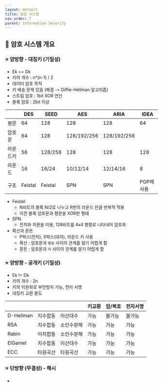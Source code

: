 ```yaml
---
layout: default
title: 암호 시스템
nav_order: 7
parent: Information Security
---
```




## 📑 암호 시스템 개요

### ⭐ 양방향 - 대칭키 (기밀성)

- Ek == Dk
- 키의 개수 : n*(n-1) / 2
- 데이터 암호 목적
- 키 배송 문제 있음 (해결 -> Diffie-Hellman 알고리즘)
- 스트림 암호 : 1bit XOR 연산
- 블록 암호 : 2bit 이상

|          | DES     | SEED    | AES         | ARIA        | IDEA       |
| -------- | ------- | ------- | ----------- | ----------- | ---------- |
| 평문     | 64      | 128     | 128         | 128         | 64         |
| 암호문   | 64      | 128     | 128/192/256 | 128/192/256 |            |
| 라운드키 | 56      | 128/256 | 128         | 128         | 128        |
| 라운드   | 16      | 16/24   | 10/12/14    | 12/14/16    | 8          |
| 구조     | Feistal | Feistal | SPN         | SPN         | PGP에 사용 |

- Feistel
  - N비트의 블록 N/2로 나누고 R번의 라운드 만큼 반복적 적용
  - 이전 블록 암호문과 평문을 XOR한 형태
- SPN
  - 전치와 치환을 이용, 128비트를 4x4 행렬로 나타내어 암호화
- 확산과 혼돈
  - P박스(전치), S박스(대치), 라운드 키 사용
  - 확산 : 암호문과 `평문` 사이의 관계를 알기 어렵게 함
  - 혼돈 : 암호문과 `키` 사이의 관계를 알기 어렵게 함




### ⭐ 양방향 - 공개키 (기밀성)

- Ek != Dk
- 키의 개수 : 2n
- 키의 이원화로 부인방지 가능, 전자 서명
- 대칭키 교환 용도

|           |          |            | 키교환 | 암/복호 | 전자서명 |
| --------- | -------- | ---------- | ------ | ------- | -------- |
| D-Hellman | 지수합동 | 이산대수   | 가능   | 불가능  | 불가능   |
| RSA       | 지수합동 | 소인수분해 | 가능   | 가능    | 가능     |
| Rabin     | 이차합동 | 소인수분해 | 가능   | 가능    | 가능     |
| EIGamel   | 지수합동 | 이산대수   | 가능   | 가능    | 가능     |
| ECC       | 타원곡선 | 타원곡선   | 가능   | 가능    | 가능     |



### ⭐ 단방향 (무결성) - 해시

- 







